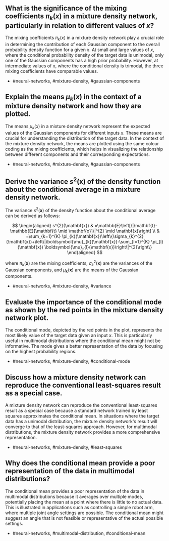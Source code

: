 ## What is the significance of the mixing coefficients $\pi_{k}(x)$ in a mixture density network, particularly in relation to different values of $x$?

The mixing coefficients $\pi_{k}(x)$ in a mixture density network play a crucial role in determining the contribution of each Gaussian component to the overall probability density function for a given $x$. At small and large values of $x$, where the conditional probability density of the target data is unimodal, only one of the Gaussian components has a high prior probability. However, at intermediate values of $x$, where the conditional density is trimodal, the three mixing coefficients have comparable values.

- #neural-networks, #mixture-density, #gaussian-components

## Explain the means $\mu_{k}(x)$ in the context of a mixture density network and how they are plotted.

The means $\mu_{k}(x)$ in a mixture density network represent the expected values of the Gaussian components for different inputs $x$. These means are crucial for understanding the distribution of the target data. In the context of the mixture density network, the means are plotted using the same colour coding as the mixing coefficients, which helps in visualizing the relationship between different components and their corresponding expectations.

- #neural-networks, #mixture-density, #gaussian-components

## Derive the variance $s^{2}(\mathbf{x})$ of the density function about the conditional average in a mixture density network.

The variance $s^{2}(\mathbf{x})$ of the density function about the conditional average can be derived as follows:

$$
\begin{aligned}
s^{2}(\mathbf{x}) & =\mathbb{E}\left[\|\mathbf{t}-\mathbb{E}[\mathbf{t} \mid \mathbf{x}]\|^{2} \mid \mathbf{x}\right] \\
& =\sum_{k=1}^{K} \pi_{k}(\mathbf{x})\left\{\sigma_{k}^{2}(\mathbf{x})+\left\|\boldsymbol{\mu}_{k}(\mathbf{x})-\sum_{l=1}^{K} \pi_{l}(\mathbf{x}) \boldsymbol{\mu}_{l}(\mathbf{x})\right\|^{2}\right\}
\end{aligned}
$$

where $\pi_{k}(\mathbf{x})$ are the mixing coefficients, $\sigma_{k}^{2}(\mathbf{x})$ are the variances of the Gaussian components, and $\mu_k(\mathbf{x})$ are the means of the Gaussian components.

- #neural-networks, #mixture-density, #variance

## Evaluate the importance of the conditional mode as shown by the red points in the mixture density network plot.

The conditional mode, depicted by the red points in the plot, represents the most likely value of the target data given an input $x$. This is particularly useful in multimodal distributions where the conditional mean might not be informative. The mode gives a better representation of the data by focusing on the highest probability regions.

- #neural-networks, #mixture-density, #conditional-mode

## Discuss how a mixture density network can reproduce the conventional least-squares result as a special case.

A mixture density network can reproduce the conventional least-squares result as a special case because a standard network trained by least squares approximates the conditional mean. In situations where the target data has a unimodal distribution, the mixture density network's result will converge to that of the least-squares approach. However, for multimodal distributions, the mixture density network provides a more comprehensive representation.

- #neural-networks, #mixture-density, #least-squares

## Why does the conditional mean provide a poor representation of the data in multimodal distributions?

The conditional mean provides a poor representation of the data in multimodal distributions because it averages over multiple modes, potentially placing the mean at a point where there is little to no actual data. This is illustrated in applications such as controlling a simple robot arm, where multiple joint angle settings are possible. The conditional mean might suggest an angle that is not feasible or representative of the actual possible settings.

- #neural-networks, #multimodal-distribution, #conditional-mean